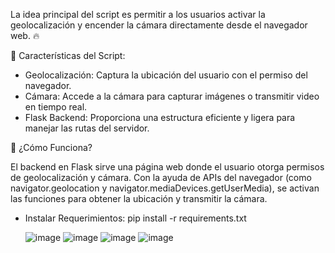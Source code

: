  La idea principal del script es permitir a los usuarios activar la geolocalización y encender la cámara directamente desde el navegador web. 🔥

🔧 Características del Script:
- Geolocalización: Captura la ubicación del usuario con el permiso del navegador.
- Cámara: Accede a la cámara para capturar imágenes o transmitir video en tiempo real.
- Flask Backend: Proporciona una estructura eficiente y ligera para manejar las rutas del servidor.

📜 ¿Cómo Funciona?

El backend en Flask sirve una página web donde el usuario otorga permisos de geolocalización y cámara.
Con la ayuda de APIs del navegador (como navigator.geolocation y navigator.mediaDevices.getUserMedia), se activan las funciones para obtener la ubicación y transmitir la cámara.

- Instalar Requerimientos:
  pip install -r requirements.txt

  ![image](https://github.com/user-attachments/assets/89c5b135-9ba0-4db5-a482-a9666aecbc88)
  ![image](https://github.com/user-attachments/assets/71c4c345-b426-453d-b9e1-9ddb15c6d5ff)
![image](https://github.com/user-attachments/assets/9a052b01-4c80-4ce9-aa0c-90469b6df576)
![image](https://github.com/user-attachments/assets/1fc42092-dfa3-4b4d-a480-109ac44f913b)





